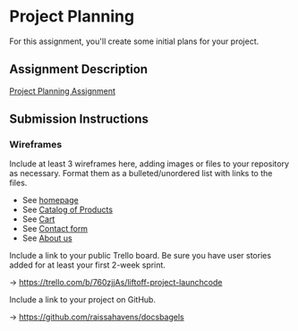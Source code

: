 # Project Planning
For this assignment, you'll create some initial plans for your project.

## Assignment Description
[Project Planning Assignment](https://education.launchcode.org/liftoff/modules/assignments/project-planning)

## Submission Instructions

### Wireframes

Include at least 3 wireframes here, adding images or files to your repository as necessary. Format them as a bulleted/unordered list with links to the files.

- See [homepage](https://github.com/raissahavens/liftoff-assignments/blob/master/P3-Project_Planning/img/homepage.png)
- See [Catalog of Products](https://github.com/raissahavens/liftoff-assignments/blob/master/P3-Project_Planning/img/products.png)
- See [Cart](https://github.com/raissahavens/liftoff-assignments/blob/master/P3-Project_Planning/img/cart.png)
- See [Contact form](https://github.com/raissahavens/liftoff-assignments/blob/master/P3-Project_Planning/img/contactForm.png)
- See [About us](https://github.com/raissahavens/liftoff-assignments/blob/master/P3-Project_Planning/img/aboutUs.JPG)

Include a link to your public Trello board. Be sure you have user stories added for at least your first 2-week sprint.

&rarr; https://trello.com/b/760zjjAs/liftoff-project-launchcode

Include a link to your project on GitHub.

&rarr; https://github.com/raissahavens/docsbagels

